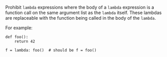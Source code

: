Prohibit `lambda` expressions where the body of a `lambda` expression is a function call on the same argument list as the `lambda` itself.
These lambdas are replaceable with the function being called in the body of the `lambda`.

For example:

    def foo():
        return 42

    f = lambda: foo()  # should be f = foo()

      